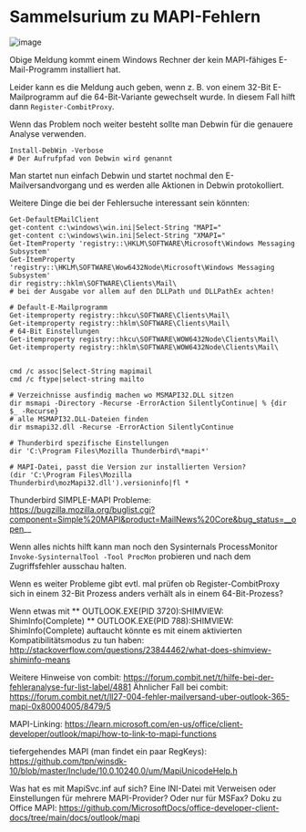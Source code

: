# Sammelsurium zu MAPI-Fehlern

![image](https://github.com/user-attachments/assets/723ecdba-6cb4-4404-a7bc-560a519c547b)

Obige Meldung kommt einem Windows Rechner der kein MAPI-fähiges E-Mail-Programm installiert hat.

Leider kann es die Meldung auch geben, wenn z. B. von einem 32-Bit E-Mailprogramm auf die 64-Bit-Variante gewechselt wurde. In diesem Fall hilft dann <CODE>Register-CombitProxy</CODE>.

Wenn das Problem noch weiter besteht sollte man Debwin für die genauere Analyse verwenden.
```
Install-DebWin -Verbose
# Der Aufrufpfad von Debwin wird genannt
```

Man startet nun einfach Debwin und startet nochmal den E-Mailversandvorgang und es werden alle Aktionen in Debwin protokolliert.

Weitere Dinge die bei der Fehlersuche interessant sein könnten:
```
Get-DefaultEMailClient
get-content c:\windows\win.ini|Select-String "MAPI="
get-content c:\windows\win.ini|Select-String "XMAPI="
Get-ItemProperty 'registry::\HKLM\SOFTWARE\Microsoft\Windows Messaging Subsystem'
Get-ItemProperty 'registry::\HKLM\SOFTWARE\Wow6432Node\Microsoft\Windows Messaging Subsystem'
dir registry::hklm\SOFTWARE\Clients\Mail\
# bei der Ausgabe vor allem auf den DLLPath und DLLPathEx achten!

# Default-E-Mailprogramm
Get-itemproperty registry::hkcu\SOFTWARE\Clients\Mail\
Get-itemproperty registry::hklm\SOFTWARE\Clients\Mail\
# 64-Bit Einstellungen
Get-itemproperty registry::hkcu\SOFTWARE\WOW6432Node\Clients\Mail\
Get-itemproperty registry::hklm\SOFTWARE\WOW6432Node\Clients\Mail\


cmd /c assoc|Select-String mapimail
cmd /c ftype|select-string mailto

# Verzeichnisse ausfindig machen wo MSMAPI32.DLL sitzen
dir msmapi -Directory -Recurse -ErrorAction SilentlyContinue| % {dir $_ -Recurse}
# alle MSMAPI32.DLL-Dateien finden
dir msmapi32.dll -Recurse -ErrorAction SilentlyContinue

# Thunderbird spezifische Einstellungen
dir 'C:\Program Files\Mozilla Thunderbird\*mapi*'

# MAPI-Datei, passt die Version zur installierten Version?
(dir 'C:\Program Files\Mozilla Thunderbird\mozMapi32.dll').versioninfo|fl *

```

Thunderbird SIMPLE-MAPI Probleme: https://bugzilla.mozilla.org/buglist.cgi?component=Simple%20MAPI&product=MailNews%20Core&bug_status=__open__


Wenn alles nichts hilft kann man noch den Sysinternals ProcessMonitor <CODE>Invoke-SysinternalTool -Tool ProcMon</CODE> probieren und nach dem Zugriffsfehler ausschau halten.

Wenn es weiter Probleme gibt evtl. mal prüfen ob Register-CombitProxy sich in einem 32-Bit Prozess anders verhält als in einem 64-Bit-Prozess?

Wenn etwas mit 
** OUTLOOK.EXE(PID 3720):SHIMVIEW: ShimInfo(Complete)
** OUTLOOK.EXE(PID 788):SHIMVIEW: ShimInfo(Complete)
auftaucht könnte es mit einem aktivierten Kompatibilitätsmodus zu tun haben: http://stackoverflow.com/questions/23844462/what-does-shimview-shiminfo-means

Weitere Hinweise von combit: https://forum.combit.net/t/hilfe-bei-der-fehleranalyse-fur-list-label/4881
Ähnlicher Fall bei combit: https://forum.combit.net/t/ll27-004-fehler-mailversand-uber-outlook-365-mapi-0x80004005/8479/5

MAPI-Linking: https://learn.microsoft.com/en-us/office/client-developer/outlook/mapi/how-to-link-to-mapi-functions

tiefergehendes MAPI (man findet ein paar RegKeys): https://github.com/tpn/winsdk-10/blob/master/Include/10.0.10240.0/um/MapiUnicodeHelp.h

Was hat es mit MapiSvc.inf auf sich? Eine INI-Datei mit Verweisen oder Einstellungen für mehrere MAPI-Provider? Oder nur für MSFax?
Doku zu Office MAPI: https://github.com/MicrosoftDocs/office-developer-client-docs/tree/main/docs/outlook/mapi
